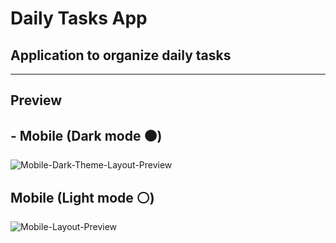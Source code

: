 # Daily Tasks App
## Application to organize daily tasks
---------------------
## Preview
## **- Mobile (Dark mode ⚫)**
![Mobile-Dark-Theme-Layout-Preview](https://res.cloudinary.com/dr3egho5s/image/upload/v1648965538/DraftLayouts/Daily-Tasks/Dark-Mode_k3bz4l.png) 

## **Mobile (Light mode ⚪)**
![Mobile-Layout-Preview](https://res.cloudinary.com/dr3egho5s/image/upload/v1648877917/DraftLayouts/Daily-Tasks/Light-Mode_h5sto4.png) 